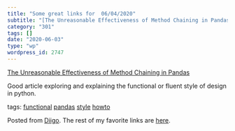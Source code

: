 ```yaml
---
title: "Some great links for  06/04/2020"
subtitle: "[The Unreasonable Effectiveness of Method Chaining in Pandas](https://link.medium.com/1gv9kHV606)"
category: "301"
tags: []
date: "2020-06-03"
type: "wp"
wordpress_id: 2747
---
```

[The Unreasonable Effectiveness of Method Chaining in Pandas](https://link.medium.com/1gv9kHV606) 

Good article exploring and explaining the functional or fluent style of design in python. 

 tags: [functional](https://www.diigo.com/user/pitosalas/functional) [pandas](https://www.diigo.com/user/pitosalas/pandas) [style](https://www.diigo.com/user/pitosalas/style) [howto](https://www.diigo.com/user/pitosalas/howto)

Posted from [Diigo](https://www.diigo.com). The rest of my favorite links are [here](https://www.diigo.com/user/pitosalas).